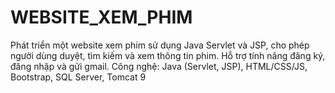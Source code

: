 # WEBSITE_XEM_PHIM
Phát triển một website xem phim sử dụng Java Servlet và JSP, cho phép người dùng duyệt, tìm kiếm và xem thông tin phim. Hỗ trợ tính năng đăng ký, đăng nhập và gửi gmail.
Công nghệ: Java (Servlet, JSP), HTML/CSS/JS, Bootstrap, SQL Server, Tomcat 9 
